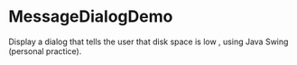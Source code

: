 # MessageDialogDemo
Display a dialog that tells the user that disk space is low , using Java Swing (personal practice). 
